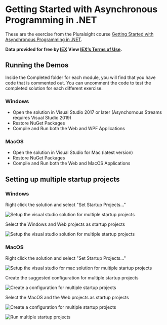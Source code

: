 # Getting Started with Asynchronous Programming in .NET

These are the exercise from the Pluralsight course [Getting Started with Asynchronous Programming in .NET](https://app.pluralsight.com/library/courses/getting-started-with-asynchronous-programming-dotnet/table-of-contents).

**Data provided for free by [IEX](https://iextrading.com/developer/) View [IEX’s Terms of Use](https://iexcloud.io/terms/).**

## Running the Demos

Inside the Completed folder for each module, you will find that you have code that is commented out. You can uncomment the code to test the completed solution for each different exercise.

### Windows
-	Open the solution in Visual Studio 2017 or later (Asynchornous Streams requires Visual Studio 2019)
-	Restore NuGet Packages
-	Compile and Run both the Web and WPF Applications

### MacOS
-	Open the solution in Visual Studio for Mac (latest version)
-	Restore NuGet Packages
-	Compile and Run both the Web and MacOS Applications

## Setting up multiple startup projects

### Windows

Right click the solution and select "Set Startup Projects..."

![Setup the visual studio solution for multiple startup projects](https://github.com/fekberg/getting-started-with-asynchronous-programming-dotnet/blob/master/images/Windows_Set_Startup.png?raw=true "Multiple startup projects")

Select the Windows and Web projects as startup projects

![Setup the visual studio solution for multiple startup projects](https://github.com/fekberg/getting-started-with-asynchronous-programming-dotnet/blob/master/images/Windows_Options_Dialog.png?raw=true "Multiple startup projects")

### MacOS

Right click the solution and select "Set Startup Projects..."

![Setup the visual studio for mac solution for multiple startup projects](https://github.com/fekberg/getting-started-with-asynchronous-programming-dotnet/blob/master/images/MacOS_Set_Startup.png?raw=true "Multiple startup projects on MacOS")

Create the suggested configuration for multiple startup projects

![Create a configuration for multiple startup projects](https://github.com/fekberg/getting-started-with-asynchronous-programming-dotnet/blob/master/images/MacOS_Create_Configuration.png?raw=true "Multiple startup projects Createa Config on MacOS")

Select the MacOS and the Web projects as startup projects

![Create a configuration for multiple startup projects](https://github.com/fekberg/getting-started-with-asynchronous-programming-dotnet/blob/master/images/MacOS_Options_Dialog.png?raw=true "Configure Multiple startup projects Create a Config on MacOS")

![Run multiple startup projects](https://github.com/fekberg/getting-started-with-asynchronous-programming-dotnet/blob/master/images/MacOS_Run_Multiple.png?raw=true "Run Multiple startup projects on MacOS")